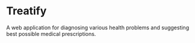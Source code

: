# Treatify
A web application for diagnosing various health problems and suggesting best possible medical prescriptions. 
